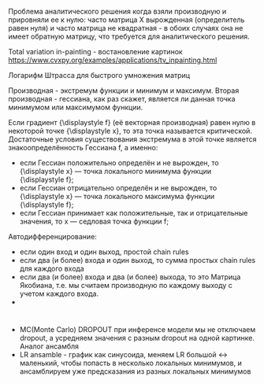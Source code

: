 Проблема аналитического решения когда взяли производную и прировняли ее к нулю: часто матрица X вырожденная (определитель равен нуля) и часто матрица не квадратная - 
в обоих случаях она не имеет обратную матрицу, что требуется для аналитического решения.

Total variation in-painting - востановление картинок
https://www.cvxpy.org/examples/applications/tv_inpainting.html


Логарифм Штрасса для быстрого умножения матриц

Производная - экстремум функции и минимум и максимум. Вторая производная - гессиана, как раз скажет, является ли данная точка минимумом или максимумом функции.

Если градиент {\displaystyle f} (её векторная производная) равен нулю в некоторой точке {\displaystyle x}, то эта точка называется критической. Достаточные условия существования экстремума в этой точке является знакоопределённость Гессиана f, а именно:

* если Гессиан положительно определён и не вырожден, то {\displaystyle x} — точка локального минимума функции {\displaystyle f};
* если Гессиан отрицательно определён и не вырожден, то {\displaystyle x} — точка локального максимума функции {\displaystyle f};
* если Гессиан принимает как положительные, так и отрицательные значения, то x — седловая точка функции f;

Автодифференцирование:

* если один вход и один выход, простой chain rules
* если два (и более) входа и один выход, то сумма простых chain rules для каждого входа
* если два (и более) входа и два (и более) выхода, то это Матрица Якобиана, т.е. мы считаем производную по каждому выходу с учетом каждого входа.
* 


# 
* MC(Monte Carlo) DROPOUT при инференсе модели мы не отключаем dropout, а усредняем значения с разным dropout на одной картинке. Аналог ансамбля
* LR ansamble - график как синусоида, меняем LR большой <-> маленький, чтобы попасть в несколько локальных минимумов, и ансамблируем уже предсказания из разных локальных минимумов
